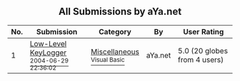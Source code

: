 ﻿<div align="center">

## All Submissions by aYa\.net

</div>

No.  | Submission | Category | By   | User Rating
---- | ---------- | -------- | ---- | -----------
1 | [Low\-Level KeyLogger<br /><sup>2004-06-29 22:36:02</sup>](https://github.com/Planet-Source-Code/aya-net-low-level-keylogger__1-54663) | [Miscellaneous<br /><sup>Visual Basic</sup>](../ByCategory/miscellaneous__1-1.md) | aYa\.net | 5.0 (20 globes from 4 users)

